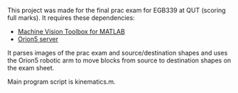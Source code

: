 This project was made for the final prac exam for EGB339 at QUT (scoring full marks). It requires these dependencies:

* [Machine Vision Toolbox for MATLAB](http://petercorke.com/wordpress/toolboxes/machine-vision-toolbox)
* [Orion5 server](https://github.com/RAWrobotics/Orion5)

It parses images of the prac exam and source/destination shapes and uses the Orion5 robotic arm to move blocks from source to destination shapes on the exam sheet.

Main program script is kinematics.m.